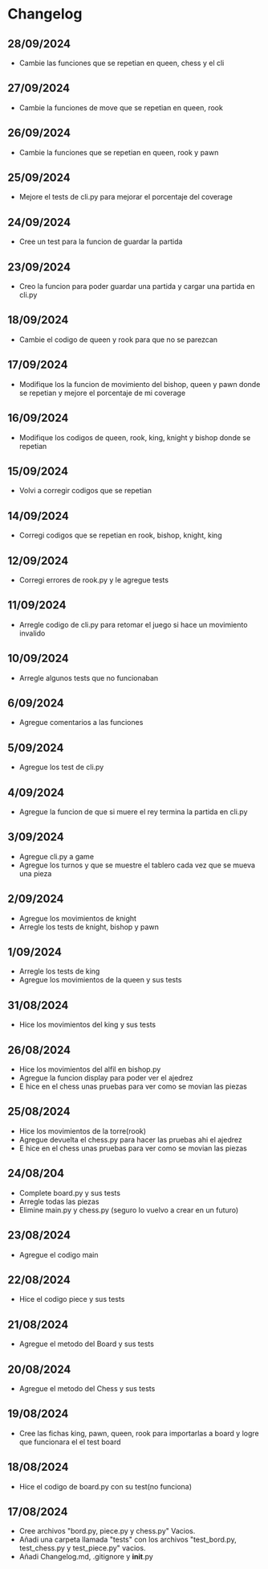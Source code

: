 # Changelog

## 28/09/2024
- Cambie las funciones que se repetian en queen, chess y el cli

## 27/09/2024
- Cambie la funciones de move que se repetian en queen, rook

## 26/09/2024
- Cambie la funciones que se repetian en queen, rook y pawn

## 25/09/2024
- Mejore el tests de cli.py para mejorar el porcentaje del coverage

## 24/09/2024
- Cree un test para la funcion de guardar la partida

## 23/09/2024
- Creo la funcion para poder guardar una partida y cargar una partida en cli.py

## 18/09/2024
- Cambie el codigo de queen y rook para que no se parezcan

## 17/09/2024
- Modifique los la funcion de movimiento del bishop, queen y pawn donde se repetian y mejore el porcentaje de mi coverage

## 16/09/2024
- Modifique los codigos de queen, rook, king, knight y bishop donde se repetian

## 15/09/2024
- Volvi a corregir codigos que se repetian

## 14/09/2024
- Corregi codigos que se repetian en rook, bishop, knight, king 

## 12/09/2024
- Corregi errores de rook.py y le agregue tests

## 11/09/2024
- Arregle codigo de cli.py para retomar el juego si hace un movimiento invalido 

## 10/09/2024
- Arregle algunos tests que no funcionaban

## 6/09/2024
- Agregue comentarios a las funciones

## 5/09/2024
- Agregue los test de cli.py

## 4/09/2024
- Agregue la funcion de que si muere el rey termina la partida en cli.py

## 3/09/2024
- Agregue cli.py a game
- Agregue los turnos y que se muestre el tablero cada vez que se mueva una pieza

## 2/09/2024
- Agregue los movimientos de knight
- Arregle los tests de knight, bishop y pawn

## 1/09/2024
- Arregle los tests de king
- Agregue los movimientos de la queen y sus tests

## 31/08/2024
- Hice los movimientos del king y sus tests

## 26/08/2024
- Hice los movimientos del alfil en bishop.py
- Agregue la funcion display para poder ver el ajedrez
- E hice en el chess unas pruebas para ver como se movian las piezas

## 25/08/2024
- Hice los movimientos de la torre(rook)
- Agregue devuelta el chess.py para hacer las pruebas ahi
el ajedrez
- E hice en el chess unas pruebas para ver como se movian las piezas

## 24/08/204
- Complete board.py y sus tests 
- Arregle todas las piezas
- Elimine main.py y chess.py (seguro lo vuelvo a crear en un futuro)

## 23/08/2024
- Agregue el codigo main

## 22/08/2024
- Hice el codigo piece y sus tests

## 21/08/2024
- Agregue el metodo del Board y sus tests

## 20/08/2024
- Agregue el metodo del Chess y sus tests

## 19/08/2024
- Cree las fichas king, pawn, queen, rook para importarlas a board y logre que funcionara el el test board

## 18/08/2024
- Hice el codigo de board.py con su test(no funciona)

## 17/08/2024
- Cree archivos "bord.py, piece.py y chess.py" Vacios.
- Añadi una carpeta llamada "tests" con los archivos "test_bord.py, test_chess.py y test_piece.py" vacios. 
- Añadi Changelog.md, .gitignore y __init__.py 
